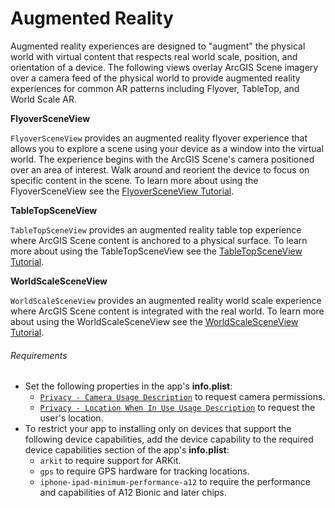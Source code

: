 # Augmented Reality

Augmented reality experiences are designed to "augment" the physical world with virtual 
content that respects real world scale, position, and orientation of a device. The following 
views overlay ArcGIS Scene imagery over a camera feed of the physical world to provide augmented 
reality experiences for common AR patterns including Flyover, TableTop, and World Scale AR.

**FlyoverSceneView**

`FlyoverSceneView` provides an augmented reality flyover experience that allows you to 
explore a scene using your device as a window into the virtual world. The experience begins
with the ArcGIS Scene's camera positioned over an area of interest. Walk around and reorient
the device to focus on specific content in the scene. To learn more about using the FlyoverSceneView see the 
 [FlyoverSceneView Tutorial](https://developers.arcgis.com/swift/toolkit-api-reference/tutorials/arcgistoolkit/flyoversceneviewtutorial).

**TableTopSceneView**

`TableTopSceneView` provides an augmented reality table top experience where ArcGIS Scene content
is anchored to a physical surface. To learn more about using the TableTopSceneView see the 
[TableTopSceneView Tutorial](https://developers.arcgis.com/swift/toolkit-api-reference/tutorials/arcgistoolkit/tabletopsceneviewtutorial).

**WorldScaleSceneView**

`WorldScaleSceneView` provides an augmented reality world scale experience where ArcGIS Scene content
is integrated with the real world. To learn more about using the WorldScaleSceneView see the 
[WorldScaleSceneView Tutorial](https://developers.arcgis.com/swift/toolkit-api-reference/tutorials/arcgistoolkit/worldscalesceneviewtutorial).

###### Requirements
* Set the following properties in the app's **info.plist**:
    * [`Privacy - Camera Usage Description`](https://developer.apple.com/documentation/bundleresources/information_property_list/nscamerausagedescription) to request camera permissions.
    * [`Privacy - Location When In Use Usage Description`](https://developer.apple.com/documentation/bundleresources/information_property_list/nslocationwheninuseusagedescription) to request the user's location.
* To restrict your app to installing only on devices that support the following device capabilities, add the device capability to the required device capabilities section of the app's **info.plist**:
    * `arkit` to require support for ARKit.
    * `gps` to require GPS hardware for tracking locations.
    * `iphone-ipad-minimum-performance-a12` to require the performance and capabilities of A12 Bionic and later chips.
